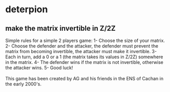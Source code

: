 # deterpion
make the matrix invertible in Z/2Z
----------------------------------
Simple rules for a simple 2 players game:
1- Choose the size of your matrix.
2- Choose the defender and the attacker, the defender must prevent the matrix from becoming invertible, the attacker must make it invertible.
3- Each in turn, add a 0 or a 1 (the matrix takes its values in Z/2Z) somewhere in the matrix.
4- The defender wins if the matrix is not invertible, otherwise the attacker wins.
5- Good luck!
<br />
<br />
This game has been created by AG and his friends in the ENS of Cachan in the early 2000's.
